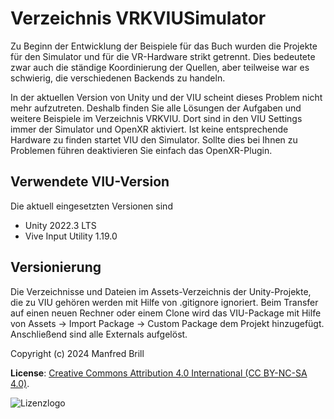 # Verzeichnis VRKVIUSimulator

Zu Beginn der Entwicklung der Beispiele für das Buch wurden die Projekte
für den Simulator und für die VR-Hardware strikt getrennt. Dies bedeutete 
zwar auch die ständige Koordinierung der Quellen, aber teilweise war es schwierig,
die verschiedenen Backends zu handeln.

In der aktuellen Version von Unity und der VIU scheint dieses Problem nicht mehr aufzutreten.
Deshalb finden Sie alle Lösungen der Aufgaben und weitere Beispiele im Verzeichnis VRKVIU.
Dort sind in den VIU Settings immer der Simulator und OpenXR aktiviert. 
Ist keine entsprechende Hardware zu finden startet VIU den Simulator.
Sollte dies bei Ihnen zu Problemen führen deaktivieren Sie einfach das OpenXR-Plugin.

## Verwendete VIU-Version
Die aktuell eingesetzten Versionen sind

- Unity 2022.3 LTS
- Vive Input Utility 1.19.0

## Versionierung
Die Verzeichnisse und Dateien im Assets-Verzeichnis der Unity-Projekte, die zu VIU
gehören werden mit Hilfe von .gitignore ignoriert. Beim Transfer auf einen neuen Rechner
oder einem Clone wird das VIU-Package mit Hilfe von Assets -> Import Package -> Custom Package
dem Projekt hinzugefügt. Anschließend sind alle Externals aufgelöst.


Copyright (c) 2024 Manfred Brill

**License**: [Creative Commons Attribution 4.0 International (CC BY-NC-SA 4.0)](https://creativecommons.org/licenses/by-nc-sa/4.0/).  

![Lizenzlogo](https://licensebuttons.net/l/by-nc-sa/3.0/de/88x31.png)
